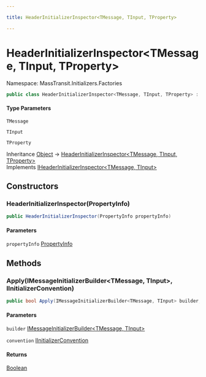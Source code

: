 ```yaml
---

title: HeaderInitializerInspector<TMessage, TInput, TProperty>

---
```


# HeaderInitializerInspector\<TMessage, TInput, TProperty\>

Namespace: MassTransit.Initializers.Factories

```csharp
public class HeaderInitializerInspector<TMessage, TInput, TProperty> : IHeaderInitializerInspector<TMessage, TInput>
```

#### Type Parameters

`TMessage`<br/>

`TInput`<br/>

`TProperty`<br/>

Inheritance [Object](https://learn.microsoft.com/en-us/dotnet/api/system.object) → [HeaderInitializerInspector\<TMessage, TInput, TProperty\>](../masstransit-initializers-factories/headerinitializerinspector-3)<br/>
Implements [IHeaderInitializerInspector\<TMessage, TInput\>](../masstransit-initializers-factories/iheaderinitializerinspector-2)

## Constructors

### **HeaderInitializerInspector(PropertyInfo)**

```csharp
public HeaderInitializerInspector(PropertyInfo propertyInfo)
```

#### Parameters

`propertyInfo` [PropertyInfo](https://learn.microsoft.com/en-us/dotnet/api/system.reflection.propertyinfo)<br/>

## Methods

### **Apply(IMessageInitializerBuilder\<TMessage, TInput\>, IInitializerConvention)**

```csharp
public bool Apply(IMessageInitializerBuilder<TMessage, TInput> builder, IInitializerConvention convention)
```

#### Parameters

`builder` [IMessageInitializerBuilder\<TMessage, TInput\>](../masstransit-initializers-factories/imessageinitializerbuilder-2)<br/>

`convention` [IInitializerConvention](../masstransit-initializers-conventions/iinitializerconvention)<br/>

#### Returns

[Boolean](https://learn.microsoft.com/en-us/dotnet/api/system.boolean)<br/>

